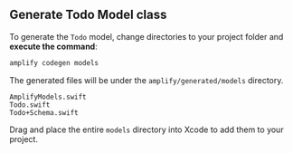 ## Generate Todo Model class

To generate the `Todo` model, change directories to your project folder and **execute the command**:

```bash
amplify codegen models
```

The generated files will be under the `amplify/generated/models` directory. 
```
AmplifyModels.swift
Todo.swift
Todo+Schema.swift
```
Drag and place the entire `models` directory into Xcode to add them to your project.
